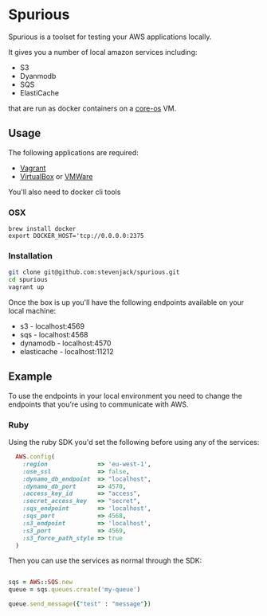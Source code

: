 # Spurious

Spurious is a toolset for testing your AWS applications locally. 

It gives you a number of local amazon services including:

* S3
* Dyanmodb
* SQS
* ElastiCache

that are run as docker containers on a [core-os](https://coreos.com/) VM.

## Usage

The following applications are required:

* [Vagrant](http://www.vagrantup.com/)
* [VirtualBox](https://www.virtualbox.org/) or [VMWare](http://www.vmware.com/uk/)

You'll also need to docker cli tools

### OSX

```
brew install docker
export DOCKER_HOST='tcp://0.0.0.0:2375
```

### Installation

```bash
git clone git@github.com:stevenjack/spurious.git
cd spurious
vagrant up
```

Once the box is up you'll have the following endpoints available on your local machine:

* s3 - localhost:4569
* sqs - localhost:4568
* dynamodb - localhost:4570
* elasticache - localhost:11212

## Example

To use the endpoints in your local environment you need to change the endpoints that you're using to communicate with AWS.

### Ruby

Using the ruby SDK you'd set the following before using any of the services:

```ruby
  AWS.config(
    :region              => 'eu-west-1',
    :use_ssl             => false,
    :dynamo_db_endpoint  => "localhost",
    :dynamo_db_port      => 4570,
    :access_key_id       => "access",
    :secret_access_key   => "secret",
    :sqs_endpoint        => 'localhost',
    :sqs_port            => 4568,
    :s3_endpoint         => 'localhost',
    :s3_port             => 4569,
    :s3_force_path_style => true
  )

```

Then you can use the services as normal through the SDK:

```ruby

sqs = AWS::SQS.new
queue = sqs.queues.create('my-queue')

queue.send_message({"test" : "message"})

```
